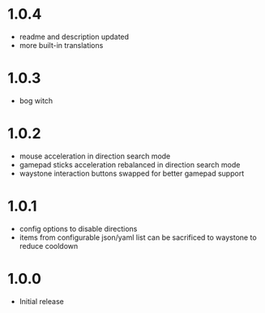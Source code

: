 # 1.0.4
* readme and description updated
* more built-in translations

# 1.0.3
* bog witch

# 1.0.2
* mouse acceleration in direction search mode
* gamepad sticks acceleration rebalanced in direction search mode
* waystone interaction buttons swapped for better gamepad support

# 1.0.1
* config options to disable directions
* items from configurable json/yaml list can be sacrificed to waystone to reduce cooldown

# 1.0.0
* Initial release